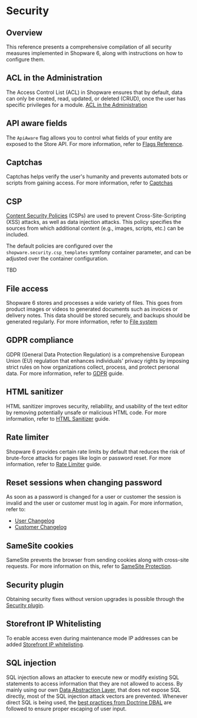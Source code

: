 # Security

## Overview

This reference presents a comprehensive compilation of all security measures implemented in Shopware 6, along with instructions on how to configure them.

## ACL in the Administration

The Access Control List (ACL) in Shopware ensures that by default, data can only be created, read, updated, or deleted (CRUD), once the user has specific privileges for a module. [ACL in the Administration](../../concepts/framework/architecture/administration-concept.md#acl-in-the-administration)

## API aware fields

The `ApiAware` flag allows you to control what fields of your entity are exposed to the Store API. For more information, refer to [Flags Reference](core-reference/dal-reference/flags-reference.md).

## Captchas

Captchas helps verify the user's humanity and prevents automated bots or scripts from gaining access. For more information, refer to [Captchas](https://docs.shopware.com/en/shopware-en/settings/basic-information#captcha)

## CSP

[Content Security Policies](https://developer.mozilla.org/en-US/docs/Web/HTTP/CSP) (CSPs) are used to prevent Cross-Site-Scripting (XSS) attacks, as well as data injection attacks. This policy specifies the sources from which additional content (e.g., images, scripts, etc.) can be included.

The default policies are configured over the `shopware.security.csp_templates` symfony container parameter, and can be adjusted over the container configuration.

TBD

## File access

Shopware 6 stores and processes a wide variety of files. This goes from product images or videos to generated documents such as invoices or delivery notes. This data should be stored securely, and backups should be generated regularly. For more information, refer to [File system](/docs/guides/hosting/infrastructure/filesystem)

## GDPR compliance

GDPR (General Data Protection Regulation) is a comprehensive European Union (EU) regulation that enhances individuals' privacy rights by imposing strict rules on how organizations collect, process, and protect personal data. For more information, refer to [GDPR](https://docs.shopware.com/en/shopware-6-en/tutorials-and-faq/gdpr) guide.

## HTML sanitizer

HTML sanitizer improves security, reliability, and usability of the text editor by removing potentially unsafe or malicious HTML code. For more information, refer to [HTML Sanitizer](../../../guides/hosting/configurations/shopware/html-sanitizer.md) guide.

## Rate limiter

Shopware 6 provides certain rate limits by default that reduces the risk of brute-force attacks for pages like login or password reset. For more information, refer to [Rate Limiter](../../../guides/hosting/infrastructure/rate-limiter.md) guide.

## Reset sessions when changing password

As soon as a password is changed for a user or customer the session is invalid and the user or customer must log in again. For more information, refer to:

- [User Changelog](https://github.com/shopware/platform/commit/5ea99ee5d7a12bab3a01a64c3948eee7c4188ede)
- [Customer Changelog](https://github.com/shopware/platform/commit/47b4b094c13f62db860be2f431138bb45c0bd0b6)

## SameSite cookies

SameSite prevents the browser from sending cookies along with cross-site requests. For more information on this, refer to [SameSite Protection](../../../guides/hosting/configurations/framework/samesite-protection.md).

## Security plugin

Obtaining security fixes without version upgrades is possible through the [Security plugin](../../../guides/hosting/installation-updates/cluster-setup.md#security-plugin).

## Storefront IP Whitelisting

To enable access even during maintenance mode IP addresses can be added [Storefront IP whitelisting](https://docs.shopware.com/en/shopware-6-en/settings/saleschannel#status).

## SQL injection

SQL injection allows an attacker to execute new or modify existing SQL statements to access information that they are not allowed to access. By mainly using our own [Data Abstraction Layer](https://developer.shopware.com/docs/concepts/framework/data-abstraction-layer.html), that does not expose SQL directly, most of the SQL injection attack vectors are prevented. Whenever direct SQL is being used, the [best practices from Doctrine DBAL](https://www.doctrine-project.org/projects/doctrine-dbal/en/current/reference/security.html) are followed to ensure proper escaping of user input.
